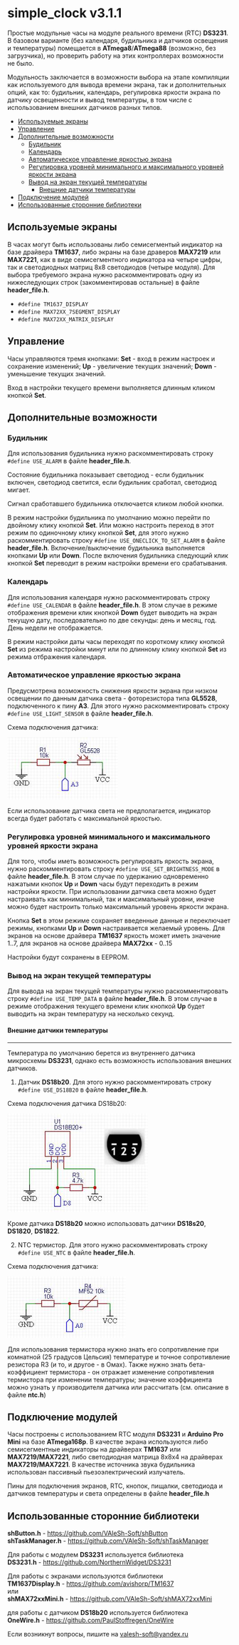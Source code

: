 # simple_clock v3.1.1
Простые модульные часы на модуле реального времени (RTC) **DS3231**. В базовом варианте (без календаря, будильника и датчиков освещения и температуры) помещается в **ATmega8**/**ATmega88** (возможно, без загрузчика), но проверить работу на этих контроллерах возможности не было.

Модульность заключается в возможности выбора на этапе компиляции как используемого для вывода времени экрана, так и дополнительных опций, как то: будильник, календарь, регулировка яркости экрана по датчику освещенности и вывод температуры, в том числе с использованием внешних датчиков разных типов.

- [Используемые экраны](#используемые-экраны)
- [Управление](#управление)
- [Дополнительные возможности](#дополнительные-возможности)
  - [Будильник](#будильник)
  - [Календарь](#календарь)
  - [Автоматическое управление яркостью экрана](#автоматическое-управление-яркостью-экрана)
  - [Регулировка уровней минимального и максимального уровней яркости экрана](#регулировка-уровней-минимального-и-максимального-уровней-яркости-экрана)
  - [Вывод на экран текущей температуры](#вывод-на-экран-текущей-температуры)
    - [Внешние датчики температуры](#внешние-датчики-температуры)
- [Подключение модулей](#подключение-модулей)
- [Использованные сторонние библиотеки](#использованные-сторонние-библиотеки)

## Используемые экраны

В часах могут быть использованы либо семисегментый индикатор на базе драйвера **TM1637**, либо экраны на базе драверов **MAX7219** или **MAX7221**, как в виде семисегментного индикатора на четыре цифры, так и светодиодных матриц 8х8 светодиодов (четыре модуля). Для выбора требуемого экрана нужно раскомментировать одну из нижеследующих строк (закомментировав остальные) в файле **header_file.h**.
- `#define TM1637_DISPLAY`
- `#define MAX72XX_7SEGMENT_DISPLAY`
- `#define MAX72XX_MATRIX_DISPLAY`

## Управление

Часы управляются тремя кнопками: **Set** - вход в режим настроек и сохранение изменений; **Up** - увеличение текущих значений; **Down** - уменьшение текущих значений.

Вход в настройки текущего времени выполняется длинным кликом кнопкой **Set**.

## Дополнительные возможности

### Будильник

Для использования будильника нужно раскомментировать строку `#define USE_ALARM` в файле **header_file.h**.

Состояние будильника показывает светодиод - если будильник включен, светодиод светится, если будильник сработал, светодиод мигает.

Сигнал сработавшего будильника отключается кликом любой кнопки.

В режим настройки будильника по умолчанию можно перейти по двойному клику кнопкой **Set**. Или можно настроить переход в этот режим по одиночному клику кнопкой **Set**, для этого нужно раскомментировать строку `#define USE_ONECLICK_TO_SET_ALARM` в файле **header_file.h**. Включение/выключение будильника выполняется кнопками **Up** или **Down**. После включения будильника следующий клик кнопкой **Set** переводит в режим настройки времени его срабатывания.

### Календарь

Для использования календаря нужно раскомментировать строку `#define USE_CALENDAR` в файле **header_file.h**. В этом случае в режиме отображения времени клик кнопкой **Down** будет выводить на экран текущую дату, последовательно по две секунды: день и месяц, год. День недели не отображается.

В режим настройки даты часы переходят по короткому клику кнопкой **Set** из режима настройки минут или по длинному клику кнопкой **Set** из режима отбражения календаря.

### Автоматическое управление яркостью экрана

Предусмотрена возможность снижения яркости экрана при низком освещении по данным датчика света - фоторезистора типа **GL5528**, подключенного к пину **A3**. Для этого нужно раскомментировать строку `#define USE_LIGHT_SENSOR` в файле **header_file.h**.

Схема подключения датчика:

![scheme0001](/docs/0001.jpg "Схема подключения датчика")

Если использование датчика света не предполагается, индикатор всегда будет работать с максимальной яркостью.

### Регулировка уровней минимального и максимального уровней яркости экрана

Для того, чтобы иметь возможность регулировать яркость экрана, нужно раскомментировать строку `#define USE_SET_BRIGHTNESS_MODE` в файле **header_file.h**. В этом случае по удержанию одновременно нажатыми кнопок **Up** и **Down** часы будут переходить в режим настройки яркости. При использовании датчика света можно будет настраивать как минимальный, так и максимальный уровни, иначе можно будет настроить только максимальный уровень яркости экрана.

Кнопка **Set** в этом режиме сохраняет введенные данные и переключает режимы, кнопками **Up** и **Down** настраивается желаемый уровень. Для экранов на основе драйвера **TM1637** яркость может иметь значение 1..7, для экранов на основе драйвера **MAX72xx** - 0..15

 Настройки будут сохранены в EEPROM.

### Вывод на экран текущей температуры

Для вывода на экран текущей температуры нужно раскомментировать строку `#define USE_TEMP_DATA` в файле **header_file.h**. В этом случае в режиме отображения текущего времени клик кнопкой **Up** будет выводить на экран температуру на несколько секунд.

#### Внешние датчики температуры
<hr>

Температура по умолчанию берется из внутреннего датчика микросхемы **DS3231**, однако есть возможность использования внешних датчиков.

1. Датчик **DS18b20**. Для этого нужно раскомментировать строку `#define USE_DS18B20` в файле **header_file.h**.

Схема подключения датчика DS18b20:

![scheme0002](/docs/0002.jpg "Схема подключения датчика DS18b20")

Кроме датчика **DS18b20** можно использовать датчики **DS18s20**, **DS1820**, **DS1822**.

2. NTC термистор. Для этого нужно раскомментировать строку `#define USE_NTC` в файле **header_file.h**.

Схема подключения датчика:

![scheme0003](/docs/0003.jpg "Схема подключения датчика")

Для использования термистора нужно знать его сопротивление при комнатной (25 градусов Цельсия) температуре и точное сопротивление резистора R3 (и то, и другое - в Омах). Также нужно знать бета-коэффициент термистора - он отражает изменение сопротивления термистора при изменении температуры; значение коэффициента можно узнать у производителя датчика или рассчитать (см. описание в файле **ntc.h**)

## Подключение модулей

Часы построены с использованием RTC модуля **DS3231** и **Arduino Pro Mini** на базе **ATmega168p**. В качестве экрана используются либо семисегментные индикаторы на драйверах **TM1637** или **MAX7219/MAX7221**, либо светодиодная матрица 8х8х4 на драйверах **MAX7219/MAX7221**. В качестве источника звука будильника использован пассивный пьезоэлектрический излучатель.

Пины для подключения экранов, RTC, кнопок, пищалки, светодиода и датчиков температуры и света определены в файле **header_file.h**

## Использованные сторонние библиотеки

**shButton.h** - https://github.com/VAleSh-Soft/shButton<br>
**shTaskManager.h** - https://github.com/VAleSh-Soft/shTaskManager<br>

Для работы с модулем **DS3231** используется библиотека<br>
**DS3231.h** - https://github.com/NorthernWidget/DS3231<br>

Для работы с экранами используются библиотеки<br>
**TM1637Display.h** - https://github.com/avishorp/TM1637<br>
или<br>
**shMAX72xxMini.h** - https://github.com/VAleSh-Soft/shMAX72xxMini<br>

для работы с датчиком **DS18b20** используется библиотека<br>
**OneWire.h** - https://github.com/PaulStoffregen/OneWire

Если возникнут вопросы, пишите на valesh-soft@yandex.ru 

